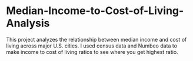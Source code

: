 # Median-Income-to-Cost-of-Living-Analysis
This project analyzes the relationship between median income and cost of living across major U.S. cities. I used census data and Numbeo data to make income to cost of living ratios to see where you get highest ratio.
